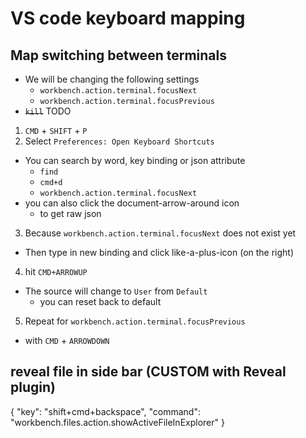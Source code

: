 # VS code keyboard mapping

## Map switching between terminals

- We will be changing the following settings
  - `workbench.action.terminal.focusNext`
  - `workbench.action.terminal.focusPrevious`
- ~~`kill`~~ TODO

1. `CMD` + `SHIFT` + `P`
2. Select `Preferences: Open Keyboard Shortcuts`

- You can search by word, key binding or json attribute
  - `find`
  - `cmd+d`
  - `workbench.action.terminal.focusNext`
- you can also click the document-arrow-around icon
  - to get raw json

3. Because `workbench.action.terminal.focusNext` does not exist yet

- Then type in new binding and click like-a-plus-icon (on the right)

4. hit `CMD+ARROWUP`

- The source will change to `User` from `Default`
  - you can reset back to default

5. Repeat for `workbench.action.terminal.focusPrevious`

- with `CMD` + `ARROWDOWN`

## reveal file in side bar (CUSTOM with Reveal plugin)

{
"key": "shift+cmd+backspace",
"command": "workbench.files.action.showActiveFileInExplorer"
}

